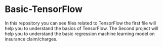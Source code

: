 # Basic-TensorFlow
In this repository you can see files related to TensorFlow the first file will help you to understand the basics of TensorFlow. The Second project will help you to understand the basic regression machine learning model on insurance claim/charges.
